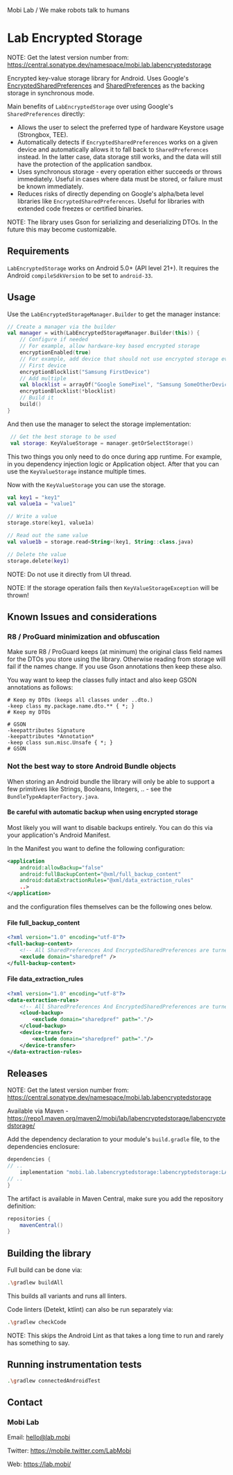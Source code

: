 Mobi Lab / We make robots talk to humans

# Lab Encrypted Storage

NOTE: Get the latest version number from: https://central.sonatype.dev/namespace/mobi.lab.labencryptedstorage

Encrypted key-value storage library for Android. Uses Google's [EncryptedSharedPreferences](https://developer.android.com/reference/androidx/security/crypto/EncryptedSharedPreferences) and [SharedPreferences](https://developer.android.com/training/data-storage/shared-preferences) as the backing storage in synchronous mode.

Main benefits of `LabEncryptedStorage` over using Google's `SharedPreferences` directly:

- Allows the user to select the preferred type of hardware Keystore usage (Strongbox, TEE).
- Automatically detects if `EncryptedSharedPreferences` works on a given device and automatically allows it to fall back to `SharedPreferences` instead. In the latter case, data storage still works, and the data will still have the protection of the application sandbox.
- Uses synchronous storage - every operation either succeeds or throws immediately. Useful in cases where data must be stored, or failure must be known immediately. 
- Reduces risks of directly depending on Google's alpha/beta level libraries like `EncryptedSharedPreferences`. Useful for libraries with extended code freezes or certified binaries.

NOTE: The library uses Gson for serializing and deserializing DTOs. In the future this may become customizable.

## Requirements

`LabEncryptedStorage` works on Android 5.0+ (API level 21+). It requires the Android `compileSdkVersion` to be set to `android-33`.

## Usage

Use the `LabEncryptedStorageManager.Builder` to get the manager instance:

```kotlin
// Create a manager via the builder
val manager = with(LabEncryptedStorageManager.Builder(this)) {
	// Configure if needed
	// For example, allow hardware-key based encrypted storage
	encryptionEnabled(true)
	// For example, add device that should not use encrypted storage ever
	// First device
	encryptionBlocklist("Samsung FirstDevice")
	// Add multiple
	val blocklist = arrayOf("Google SomePixel", "Samsung SomeOtherDeviceModel")
	encryptionBlocklist(*blocklist)
	// Build it
	build()
}
```

And then use the manager to select the storage implementation:

```kotlin
 // Get the best storage to be used
 val storage: KeyValueStorage = manager.getOrSelectStorage()
```

This two things you only need to do once during app runtime. For example, in you dependency injection logic or Application object. After that you can use the `KeyValueStorage` instance multiple times.

Now with the `KeyValueStorage` you can use the storage.

```kotlin
val key1 = "key1"
val value1a = "value1"

// Write a value
storage.store(key1, value1a)

// Read out the same value
val value1b = storage.read<String>(key1, String::class.java)

// Delete the value
storage.delete(key1)
```

NOTE: Do not use it directly from UI thread.

NOTE: If the storage operation fails then `KeyValueStorageException` will be thrown!

## Known Issues and considerations

### R8 / ProGuard minimization and obfuscation

Make sure R8 / ProGuard keeps (at minimum) the original class field names for the DTOs you store using the library. Otherwise reading from storage will fail if the names change. If you use Gson annotations then keep these also.

You way want to keep the classes fully intact and also keep GSON annotations as follows:

```properties
# Keep my DTOs (keeps all classes under ..dto.)
-keep class my.package.name.dto.** { *; }
# Keep my DTOs 

# GSON
-keepattributes Signature
-keepattributes *Annotation*
-keep class sun.misc.Unsafe { *; }
# GSON
```

### Not the best way to store Android Bundle objects

When storing an Android bundle the library will only be able to support a few primitives like Strings, Booleans, Integers, .. - see the `BundleTypeAdapterFactory.java`.

#### Be careful with automatic backup when using encrypted storage

Most likely you will want to disable backups entirely. You can do this via your application's Android Manifest.

In the Manifest you want to define the following configuration:

```xml
<application
    android:allowBackup="false"
    android:fullBackupContent="@xml/full_backup_content"
    android:dataExtractionRules="@xml/data_extraction_rules"
    ..>
</application>
```

and the configuration files themselves can be the following ones below.

#### File full_backup_content

```xml
<?xml version="1.0" encoding="utf-8"?>
<full-backup-content>
    <!-- All SharedPreferences And EncryptedSharedPreferences are turned off for now for Android 11 and older -->
    <exclude domain="sharedpref" />
</full-backup-content>
```

#### File data_extraction_rules

```xml
<?xml version="1.0" encoding="utf-8"?>
<data-extraction-rules>
    <!-- All SharedPreferences And EncryptedSharedPreferences are turned off for now for Android 12 and newer -->
    <cloud-backup>
        <exclude domain="sharedpref" path="."/>
    </cloud-backup>
    <device-transfer>
        <exclude domain="sharedpref" path="."/>
    </device-transfer>
</data-extraction-rules>
```

## Releases

NOTE: Get the latest version number from: https://central.sonatype.dev/namespace/mobi.lab.labencryptedstorage

Available via Maven - https://repo1.maven.org/maven2/mobi/lab/labencryptedstorage/labencryptedstorage/ 

Add the dependency declaration to your module's `build.gradle` file, to the dependencies enclosure:

```groovy
dependencies {
// ..
    implementation "mobi.lab.labencryptedstorage:labencryptedstorage:LATEST_VERSION"
// ..
}
```

The artifact is available in Maven Central, make sure you add the repository definition:

```groovy
repositories {
    mavenCentral()
}
```

## Building the library

Full build can be done via:

```bash
.\gradlew buildAll
```

This builds all variants and runs all linters.

Code linters (Detekt, ktlint) can also be run separately via:

```bash
.\gradlew checkCode
```

NOTE: This skips the Android Lint as that takes a long time to run and rarely has something to say.

## Running instrumentation tests

```bash
.\gradlew connectedAndroidTest
```

## Contact

### Mobi Lab

Email: [hello@lab.mobi](mailto:hello@lab.mobi)

Twitter: https://mobile.twitter.com/LabMobi

Web: https://lab.mobi/
